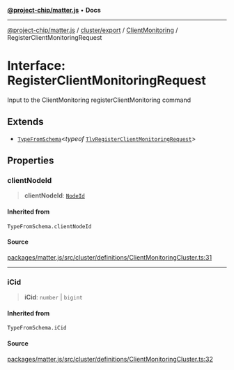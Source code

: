 [**@project-chip/matter.js**](../../../../../README.md) • **Docs**

***

[@project-chip/matter.js](../../../../../modules.md) / [cluster/export](../../../README.md) / [ClientMonitoring](../README.md) / RegisterClientMonitoringRequest

# Interface: RegisterClientMonitoringRequest

Input to the ClientMonitoring registerClientMonitoring command

## Extends

- [`TypeFromSchema`](../../../../../tlv/export/README.md#typefromschemas)\<*typeof* [`TlvRegisterClientMonitoringRequest`](../README.md#tlvregisterclientmonitoringrequest)\>

## Properties

### clientNodeId

> **clientNodeId**: [`NodeId`](../../../../../datatype/export/README.md#nodeid)

#### Inherited from

`TypeFromSchema.clientNodeId`

#### Source

[packages/matter.js/src/cluster/definitions/ClientMonitoringCluster.ts:31](https://github.com/project-chip/matter.js/blob/7a8cbb56b87d4ccf34bec5a9a95ab40a1711324f/packages/matter.js/src/cluster/definitions/ClientMonitoringCluster.ts#L31)

***

### iCid

> **iCid**: `number` \| `bigint`

#### Inherited from

`TypeFromSchema.iCid`

#### Source

[packages/matter.js/src/cluster/definitions/ClientMonitoringCluster.ts:32](https://github.com/project-chip/matter.js/blob/7a8cbb56b87d4ccf34bec5a9a95ab40a1711324f/packages/matter.js/src/cluster/definitions/ClientMonitoringCluster.ts#L32)
